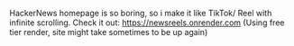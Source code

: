HackerNews homepage is so boring, so i make it like TikTok/ Reel with infinite scrolling.
Check it out: https://newsreels.onrender.com (Using free tier render, site might take sometimes to be up again)

